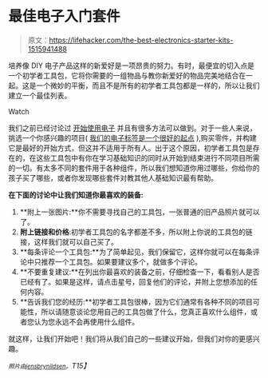 # 最佳电子入门套件

> 原文：<https://lifehacker.com/the-best-electronics-starter-kits-1515941488>

培养像 DIY 电子产品这样的新爱好是一项昂贵的努力。有时，最便宜的切入点是一个初学者工具包，它将你需要的一组物品与教你新爱好的物品完美地结合在一起。这是一个微妙的平衡，而且不是所有的初学者工具包都是一样的，所以让我们建立一个最佳列表。

Watch

我们之前已经讨论过 [开始使用电子](https://lifehacker.com/how-to-get-started-with-diy-electronics-projects-5975190) 并且有很多方法可以做到。对于一些人来说，挑选一个你感兴趣的项目( [我们的电子标签是一个很好的起点](http://lifehacker.com/tag/electronics) ),购买零件，并构建它是最好的开始方式，但这并不适用于所有人。出于这个原因，初学者工具包是存在的，在这些工具包中有你在学习基础知识的同时从开始到结束进行不同项目所需的一切。有太多不同的套件用于各种组件，所以我们想知道你用过哪些，你给你的孩子买了哪些，或者你发现哪些套件对教其他人基础知识最有帮助。

**在下面的讨论中让我们知道你最喜欢的装备:**

1.  **附上一张图片:**你不需要寻找自己的工具包，一张普通的旧产品照片就可以了。
2.  **附上链接和价格**:初学者工具包的名字都差不多，所以附上你说的工具包的链接，这样我们就可以自己买了。
3.  **每条评论一个工具包:**为了简单起见，我们保留它，这样你就可以在每条评论中只推荐一个工具包。如果要建议多个，就做多个评论。
4.  **不要重复建议:**在列出你最喜欢的装备之前，仔细检查一下，看看别人是否已经有了。如果是这样，请点击星号，回复他们的评论，并附上您想添加的任何内容。
5.  **告诉我们您的经历:**初学者工具包很棒，因为它们通常有各种不同的项目可能性，所以请随意谈论您用自己的工具包做了什么，您真正喜欢什么组件，或者您认为您永远不会再使用什么组件。

就这样，让我们开始吧！我们将从我们自己的一些建议开始，但我们对你的更感兴趣。

*<small>照片由</small>*[*<small>jensbrynildsen</small>*](http://www.flickr.com/photos/92684277@N00/7116866121/in/photolist-bQTNmi-bQTNsp-bQTNWe-7yntW2-7ynzfc-bDfcrd-ayc2zv-byCmSo-8ZrjxA-as2oBy-7yriK5)*<small>。</small>T15】*